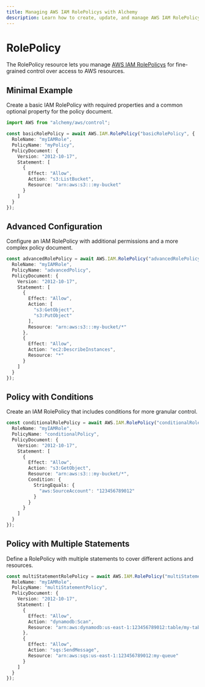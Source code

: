 ```yaml
---
title: Managing AWS IAM RolePolicys with Alchemy
description: Learn how to create, update, and manage AWS IAM RolePolicys using Alchemy Cloud Control.
---
```


# RolePolicy

The RolePolicy resource lets you manage [AWS IAM RolePolicys](https://docs.aws.amazon.com/iam/latest/userguide/) for fine-grained control over access to AWS resources.

## Minimal Example

Create a basic IAM RolePolicy with required properties and a common optional property for the policy document.

```ts
import AWS from "alchemy/aws/control";

const basicRolePolicy = await AWS.IAM.RolePolicy("basicRolePolicy", {
  RoleName: "myIAMRole",
  PolicyName: "myPolicy",
  PolicyDocument: {
    Version: "2012-10-17",
    Statement: [
      {
        Effect: "Allow",
        Action: "s3:ListBucket",
        Resource: "arn:aws:s3:::my-bucket"
      }
    ]
  }
});
```

## Advanced Configuration

Configure an IAM RolePolicy with additional permissions and a more complex policy document.

```ts
const advancedRolePolicy = await AWS.IAM.RolePolicy("advancedRolePolicy", {
  RoleName: "myIAMRole",
  PolicyName: "advancedPolicy",
  PolicyDocument: {
    Version: "2012-10-17",
    Statement: [
      {
        Effect: "Allow",
        Action: [
          "s3:GetObject",
          "s3:PutObject"
        ],
        Resource: "arn:aws:s3:::my-bucket/*"
      },
      {
        Effect: "Allow",
        Action: "ec2:DescribeInstances",
        Resource: "*"
      }
    ]
  }
});
```

## Policy with Conditions

Create an IAM RolePolicy that includes conditions for more granular control.

```ts
const conditionalRolePolicy = await AWS.IAM.RolePolicy("conditionalRolePolicy", {
  RoleName: "myIAMRole",
  PolicyName: "conditionalPolicy",
  PolicyDocument: {
    Version: "2012-10-17",
    Statement: [
      {
        Effect: "Allow",
        Action: "s3:GetObject",
        Resource: "arn:aws:s3:::my-bucket/*",
        Condition: {
          StringEquals: {
            "aws:SourceAccount": "123456789012"
          }
        }
      }
    ]
  }
});
```

## Policy with Multiple Statements

Define a RolePolicy with multiple statements to cover different actions and resources.

```ts
const multiStatementRolePolicy = await AWS.IAM.RolePolicy("multiStatementRolePolicy", {
  RoleName: "myIAMRole",
  PolicyName: "multiStatementPolicy",
  PolicyDocument: {
    Version: "2012-10-17",
    Statement: [
      {
        Effect: "Allow",
        Action: "dynamodb:Scan",
        Resource: "arn:aws:dynamodb:us-east-1:123456789012:table/my-table"
      },
      {
        Effect: "Allow",
        Action: "sqs:SendMessage",
        Resource: "arn:aws:sqs:us-east-1:123456789012:my-queue"
      }
    ]
  }
});
```